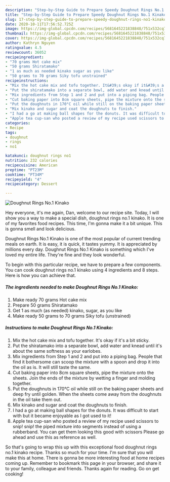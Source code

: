 ```yaml
---
description: "Step-by-Step Guide to Prepare Speedy Doughnut Rings No.1 Kinako"
title: "Step-by-Step Guide to Prepare Speedy Doughnut Rings No.1 Kinako"
slug: 17-step-by-step-guide-to-prepare-speedy-doughnut-rings-no1-kinako
date: 2020-10-11T17:56:52.725Z
image: https://img-global.cpcdn.com/recipes/5681645221838848/751x532cq70/doughnut-rings-no1-kinako-recipe-main-photo.jpg
thumbnail: https://img-global.cpcdn.com/recipes/5681645221838848/751x532cq70/doughnut-rings-no1-kinako-recipe-main-photo.jpg
cover: https://img-global.cpcdn.com/recipes/5681645221838848/751x532cq70/doughnut-rings-no1-kinako-recipe-main-photo.jpg
author: Kathryn Nguyen
ratingvalue: 4.5
reviewcount: 36052
recipeingredient:
- "70 grams Hot cake mix"
- "50 grams Shiratamako"
- "1 as much as needed kinako sugar as you like"
- "50 grams to 70 grams Siky tofu unstrained"
recipeinstructions:
- "Mix the hot cake mix and tofu together. It&#39;s okay if it&#39;s a bit sticky."
- "Put the shiratamako into a separate bowl, add water and knead until it&#39;s about the same softness as your earlobes."
- "Mix ingredients from Step 1 and 2 and put into a piping bag. People that find it bothersome can scoop the mixture with a spoon and drop it into the oil as is. It will still taste the same."
- "Cut baking paper into 8cm square sheets, pipe the mixture onto the sheets. Join the ends of the mixture by wetting a finger and molding together."
- "Put the doughnuts in 170°C oil while still on the baking paper sheets and deep fry until golden. When the sheets come away from the doughnuts in the oil take them out."
- "Mix kinako and sugar and coat the doughnuts to finish."
- "I had a go at making ball shapes for the donuts. It was difficult to start with but it became enjoyable as I got used to it!"
- "Apple tea cup-san who posted a review of my recipe used scissors to snip! snip! the piped mixture into segments instead of using a rubberband. You can get them looking this good with scissors Please go ahead and use this as reference as well."
categories:
- Recipe
tags:
- doughnut
- rings
- no1

katakunci: doughnut rings no1 
nutrition: 232 calories
recipecuisine: American
preptime: "PT23M"
cooktime: "PT34M"
recipeyield: "4"
recipecategory: Dessert

---
```



![Doughnut Rings No.1 Kinako](https://img-global.cpcdn.com/recipes/5681645221838848/751x532cq70/doughnut-rings-no1-kinako-recipe-main-photo.jpg)

Hey everyone, it's me again, Dan, welcome to our recipe site. Today, I will show you a way to make a special dish, doughnut rings no.1 kinako. It is one of my favorites food recipes. This time, I'm gonna make it a bit unique. This is gonna smell and look delicious.

Doughnut Rings No.1 Kinako is one of the most popular of current trending meals on earth. It is easy, it is quick, it tastes yummy. It is appreciated by millions every day. Doughnut Rings No.1 Kinako is something which I've loved my entire life. They're fine and they look wonderful.




To begin with this particular recipe, we have to prepare a few components. You can cook doughnut rings no.1 kinako using 4 ingredients and 8 steps. Here is how you can achieve that.

<!--inarticleads1-->

##### The ingredients needed to make Doughnut Rings No.1 Kinako:

1. Make ready 70 grams Hot cake mix
1. Prepare 50 grams Shiratamako
1. Get 1 as much (as needed) kinako, sugar, as you like
1. Make ready 50 grams to 70 grams Siky tofu (unstrained)




<!--inarticleads2-->

##### Instructions to make Doughnut Rings No.1 Kinako:

1. Mix the hot cake mix and tofu together. It&#39;s okay if it&#39;s a bit sticky.
1. Put the shiratamako into a separate bowl, add water and knead until it&#39;s about the same softness as your earlobes.
1. Mix ingredients from Step 1 and 2 and put into a piping bag. People that find it bothersome can scoop the mixture with a spoon and drop it into the oil as is. It will still taste the same.
1. Cut baking paper into 8cm square sheets, pipe the mixture onto the sheets. Join the ends of the mixture by wetting a finger and molding together.
1. Put the doughnuts in 170°C oil while still on the baking paper sheets and deep fry until golden. When the sheets come away from the doughnuts in the oil take them out.
1. Mix kinako and sugar and coat the doughnuts to finish.
1. I had a go at making ball shapes for the donuts. It was difficult to start with but it became enjoyable as I got used to it!
1. Apple tea cup-san who posted a review of my recipe used scissors to snip! snip! the piped mixture into segments instead of using a rubberband. You can get them looking this good with scissors Please go ahead and use this as reference as well.




So that's going to wrap this up with this exceptional food doughnut rings no.1 kinako recipe. Thanks so much for your time. I'm sure that you will make this at home. There is gonna be more interesting food at home recipes coming up. Remember to bookmark this page in your browser, and share it to your family, colleague and friends. Thanks again for reading. Go on get cooking!
